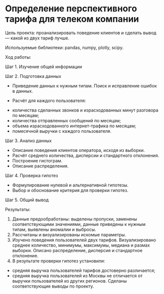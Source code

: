 # Определение перспективного тарифа для телеком компании

Цель проекта: проанализировать поведение клиентов и сделать вывод — какой из двух тариф лучше.

Используемые библиотеки: pandas, numpy, plotly, scipy.

Ход работы:

Шаг 1. Изучение общей информации

Шаг 2. Подготовка данных
* Приведение данных к нужным типам. Поиск и исправление ошибок в данных.

* Расчёт для каждого пользователя:
- количества сделанных звонков и израсходованных минут разговора по месяцам;
- количества отправленных сообщений по месяцам;
- объема израсходованного интернет-трафика по месяцам;
- помесячной выручки с каждого пользователя.

Шаг 3. Анализ данных
* Опиcание поведения клиентов оператора, исходя из выборки. 
* Расчёт среднего количества, дисперсии и стандартного отклонения.
* Построение гистограм. 
* Описание распределения.

Шаг 4. Проверка гипотез
* Формулирование нулевой и альтернативной гипотезы. 
* Выбор и обоснование критерия для проверки гипотез.

Шаг 5. Общий вывод

Результаты:
1. Данные предообработаны: выделены пропуски, заменены соответствующими значениями, данные приведены к нужным типам, выявлены аномалии и выбросы.
2. Рассчитаны и визуализированы искомые параметры.
3. Изучено поведения пользователей двух тарифов. Визуализировано среднее количество, минимумы, максимумы, медиана и размах выборки. Описано распределение, дисперсия и стандартное отклонение.
4. В результате проверки гипотез установили:
- средняя выручка пользователей тарифов достоверно различается;
- средняя выручка пользователей из Москвы не отличается от выручки пользователей из других регионов. Сделаны соответствующие выводы по проекту.

